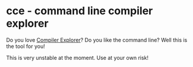 # cce - command line compiler explorer

Do you love [Compiler Explorer](https://godbolt.org/)? Do you like the command line? Well this is the tool for you!

This is very unstable at the moment. Use at your own risk!